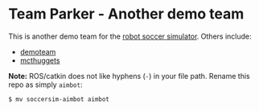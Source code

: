Team Parker - Another demo team
===============================

This is another demo team for the [robot soccer simulator](https://github.com/embeddedprogrammer/soccersim). Others include:

- [demoteam](https://github.com/plusk01/soccersim-aimbot)
- [mcthuggets](https://github.com/plusk01/soccersim-mcthuggets)

**Note:** ROS/catkin does not like hyphens (`-`) in your file path. Rename this repo as simply `aimbot`:

```bash
$ mv soccersim-aimbot aimbot
```
